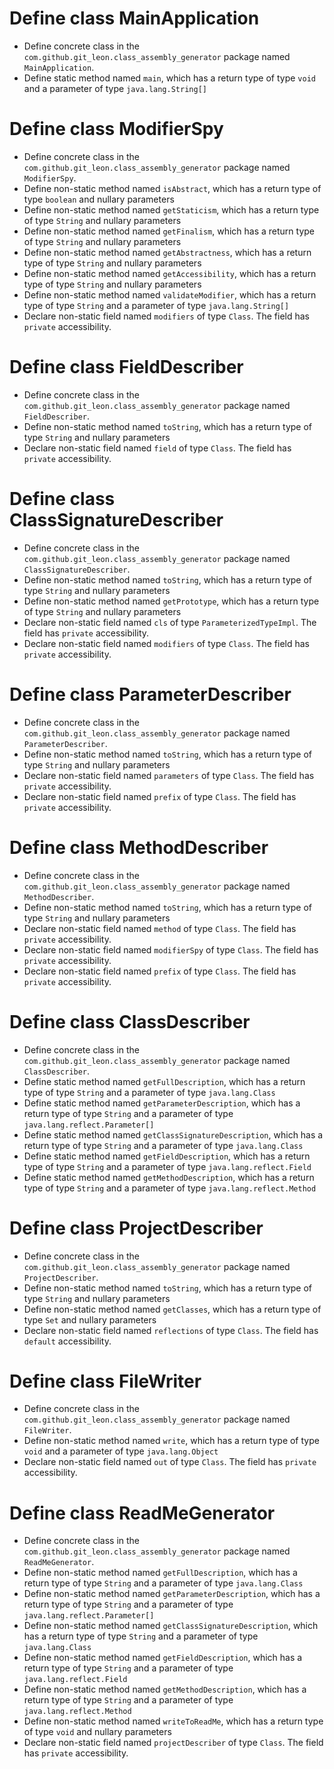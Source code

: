 

# Define class MainApplication
* Define concrete class in the `com.github.git_leon.class_assembly_generator` package named `MainApplication`.
* Define static method named `main`, which has a return type of type `void` and a parameter of type `java.lang.String[]`

# Define class ModifierSpy
* Define concrete class in the `com.github.git_leon.class_assembly_generator` package named `ModifierSpy`.
* Define non-static method named `isAbstract`, which has a return type of type `boolean` and nullary parameters
* Define non-static method named `getStaticism`, which has a return type of type `String` and nullary parameters
* Define non-static method named `getFinalism`, which has a return type of type `String` and nullary parameters
* Define non-static method named `getAbstractness`, which has a return type of type `String` and nullary parameters
* Define non-static method named `getAccessibility`, which has a return type of type `String` and nullary parameters
* Define non-static method named `validateModifier`, which has a return type of type `String` and a parameter of type `java.lang.String[]`
* Declare non-static field named `modifiers` of type `Class`. The field has `private` accessibility.

# Define class FieldDescriber
* Define concrete class in the `com.github.git_leon.class_assembly_generator` package named `FieldDescriber`.
* Define non-static method named `toString`, which has a return type of type `String` and nullary parameters
* Declare non-static field named `field` of type `Class`. The field has `private` accessibility.

# Define class ClassSignatureDescriber
* Define concrete class in the `com.github.git_leon.class_assembly_generator` package named `ClassSignatureDescriber`.
* Define non-static method named `toString`, which has a return type of type `String` and nullary parameters
* Define non-static method named `getPrototype`, which has a return type of type `String` and nullary parameters
* Declare non-static field named `cls` of type `ParameterizedTypeImpl`. The field has `private` accessibility.
* Declare non-static field named `modifiers` of type `Class`. The field has `private` accessibility.

# Define class ParameterDescriber
* Define concrete class in the `com.github.git_leon.class_assembly_generator` package named `ParameterDescriber`.
* Define non-static method named `toString`, which has a return type of type `String` and nullary parameters
* Declare non-static field named `parameters` of type `Class`. The field has `private` accessibility.
* Declare non-static field named `prefix` of type `Class`. The field has `private` accessibility.

# Define class MethodDescriber
* Define concrete class in the `com.github.git_leon.class_assembly_generator` package named `MethodDescriber`.
* Define non-static method named `toString`, which has a return type of type `String` and nullary parameters
* Declare non-static field named `method` of type `Class`. The field has `private` accessibility.
* Declare non-static field named `modifierSpy` of type `Class`. The field has `private` accessibility.
* Declare non-static field named `prefix` of type `Class`. The field has `private` accessibility.

# Define class ClassDescriber
* Define concrete class in the `com.github.git_leon.class_assembly_generator` package named `ClassDescriber`.
* Define static method named `getFullDescription`, which has a return type of type `String` and a parameter of type `java.lang.Class`
* Define static method named `getParameterDescription`, which has a return type of type `String` and a parameter of type `java.lang.reflect.Parameter[]`
* Define static method named `getClassSignatureDescription`, which has a return type of type `String` and a parameter of type `java.lang.Class`
* Define static method named `getFieldDescription`, which has a return type of type `String` and a parameter of type `java.lang.reflect.Field`
* Define static method named `getMethodDescription`, which has a return type of type `String` and a parameter of type `java.lang.reflect.Method`

# Define class ProjectDescriber
* Define concrete class in the `com.github.git_leon.class_assembly_generator` package named `ProjectDescriber`.
* Define non-static method named `toString`, which has a return type of type `String` and nullary parameters
* Define non-static method named `getClasses`, which has a return type of type `Set` and nullary parameters
* Declare non-static field named `reflections` of type `Class`. The field has `default` accessibility.

# Define class FileWriter
* Define concrete class in the `com.github.git_leon.class_assembly_generator` package named `FileWriter`.
* Define non-static method named `write`, which has a return type of type `void` and a parameter of type `java.lang.Object`
* Declare non-static field named `out` of type `Class`. The field has `private` accessibility.

# Define class ReadMeGenerator
* Define concrete class in the `com.github.git_leon.class_assembly_generator` package named `ReadMeGenerator`.
* Define non-static method named `getFullDescription`, which has a return type of type `String` and a parameter of type `java.lang.Class`
* Define non-static method named `getParameterDescription`, which has a return type of type `String` and a parameter of type `java.lang.reflect.Parameter[]`
* Define non-static method named `getClassSignatureDescription`, which has a return type of type `String` and a parameter of type `java.lang.Class`
* Define non-static method named `getFieldDescription`, which has a return type of type `String` and a parameter of type `java.lang.reflect.Field`
* Define non-static method named `getMethodDescription`, which has a return type of type `String` and a parameter of type `java.lang.reflect.Method`
* Define non-static method named `writeToReadMe`, which has a return type of type `void` and nullary parameters
* Declare non-static field named `projectDescriber` of type `Class`. The field has `private` accessibility.